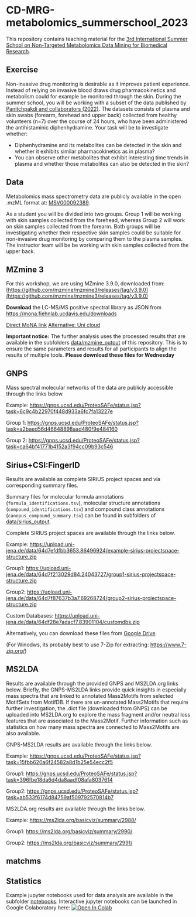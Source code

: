 # CD-MRG-metabolomics_summerschool_2023
This repository contains teaching material for the [3rd International Summer School on Non-Targeted Metabolomics Data Mining for Biomedical Research](https://en.ssi.dk/news/events/summer-school-on-non-targeted-metabolomics-data-mining-for-biomedical-research).

## Exercise

Non-invasive drug monitoring is desirable as it improves patient experience. Instead of relying on invasive blood draws drug pharmacokinetics and metabolism could for example be monitored through the skin. During the summer school, you will be working with a subset of the data published by [Panitchpakdi and collaborators (2022)](https://journals.plos.org/plosone/article?id=10.1371/journal.pone.0271794). The datasets consists of plasma and skin swabs (forearm, forehead and upper back) collected from healthy volunteers (n=7) over the course of 24 hours, who have been administered the antihistaminic diphenhydramine. Your task will be to investigate whether:

- Diphenhydramine and its metabolites can be detected in the skin and whether it exhibits similar pharmacokinetics as in plasma?
- You can observe other metabolites that exhibit interesting time trends in plasma and whether those metabolites can also be detected in the skin?

## Data

Metabolomics mass spectrometry data are publicly available in the open .mzML format at: [MSV000092389](https://massive.ucsd.edu/ProteoSAFe/dataset.jsp?task=c0f3e5587cb54a01ba5782ff7a442249).

As a student you will be divided into two groups. Group 1 will be working with skin samples collected from the forehead, whereas Group 2 will work on skin samples collected from the forearm. Both groups 
will be investigating whether their respective skin samples could be suitable for non-invasive drug monitoring by comparing them to the plasma samples. The instructor team will be be working with skin samples collected from the upper back. 

## MZmine 3

For this workshop, we are using MZmine 3.9.0, downloaded from: 
[https://github.com/mzmine/mzmine3/releases/tag/v3.9.0](https://github.com/mzmine/mzmine3/releases/tag/v3.9.0)

**Download** the LC-MS/MS positive spectral library as JSON from https://mona.fiehnlab.ucdavis.edu/downloads 

[Direct MoNA link](https://mona.fiehnlab.ucdavis.edu/rest/downloads/retrieve/7609a87b-5df1-4343-afe9-2016a3e79516)
[Alternative: Uni cloud](https://uni-muenster.sciebo.de/s/WpPkau7H45bCSAB) 

**Important notice:**
The further analysis uses the processed results that are available in the subfolders [data/mzmine_output](https://github.com/ssi-dk/CD-MRG-metabolomics_summerschool_2023/tree/main/data/mzmine_output) of this repository. This is to ensure the same parameters and results for all participants to align the results of multiple tools. 
**Please download these files for Wednesday**


## GNPS

Mass spectral molecular networks of the data are publicly accessible through the links below.

Example: https://gnps.ucsd.edu/ProteoSAFe/status.jsp?task=6c9c4b22970f448d933a6fc7fa13227e

Group 1: https://gnps.ucsd.edu/ProteoSAFe/status.jsp?task=a2baed56d46648898aad480f9e484160

Group 2: https://gnps.ucsd.edu/ProteoSAFe/status.jsp?task=ca64bf41771b4152a3f94cc09b93c546

## Sirius+CSI:FingerID

Results are available as complete SIRIUS project spaces and via corresponding summary files.

Summary files for molecular formula annotations (`formula_identifications.tsv`), molecular structure annotations (`compound_identifications.tsv`) and compound class annotations (`canopus_compound_summary.tsv`)
can be found in subfolders of
[data/sirius_output](https://github.com/ssi-dk/CD-MRG-metabolomics_summerschool_2023/tree/main/data/sirius_output).

Complete SIRIUS project spaces are available through the links below.

Example: https://upload.uni-jena.de/data/64d7efdfbb3653.86496924/example-sirius-projectspace-structure.zip

Group1:  https://upload.uni-jena.de/data/64d7f213029d84.24043727/group1-sirius-projectspace-structure.zip

Group2:  https://upload.uni-jena.de/data/64d7f87637b3a7.69268724/group2-sirius-projectspace-structure.zip

Custom Databases: https://upload.uni-jena.de/data/64df28e7adacf7.83901104/customdbs.zip

Alternatively, you can download these files from [Google Drive](https://drive.google.com/drive/folders/19bY24agC-nqhbxIbIqSH4Z4m3ZmQZrX6?usp=drive_link).

(For Winodws, its probably best to use 7-Zip for extracting: https://www.7-zip.org/)

## MS2LDA

Results are available through the provided GNPS and MS2LDA.org links below. Briefly, the GNPS-MS2LDA links provide quick insights
in especially mass spectra that are linked to annotated Mass2Motifs from selected MotifSets from MotifDB. If there are un-annotated
Mass2Motifs that require further investigation, the .dict file (downloaded from GNPS) can be uploaded into MS2LDA.org to explore the
mass fragment and/or neutral loss features that are associated to the Mass2Motif. Further information such as statistics on how many
mass spectra are connected to Mass2Motifs are also available.

GNPS-MS2LDA results are available through the links below.

Example: https://gnps.ucsd.edu/ProteoSAFe/status.jsp?task=15fbb620a6f24582a8d1b25e54ecc2f5

Group1: https://gnps.ucsd.edu/ProteoSAFe/status.jsp?task=396fbe18da6d4da8aadf08afa8037614

Group2: https://gnps.ucsd.edu/ProteoSAFe/status.jsp?task=ab533f6174d84759af509792570814b7

MS2LDA.org results are available through the links below.

Example: https://ms2lda.org/basicviz/summary/2988/

Group1: https://ms2lda.org/basicviz/summary/2990/

Group2: https://ms2lda.org/basicviz/summary/2991/

## matchms

## Statistics

Example jupyter notebooks used for data analysis are available in the subfolder [notebooks](https://github.com/ssi-dk/CD-MRG-metabolomics_summerschool_2023/tree/main/notebooks). 
Interactive jupyter notebooks can be launched in Google Colaboratory here:
[![Open In Colab](https://colab.research.google.com/assets/colab-badge.svg)](https://colab.research.google.com/github/ssi-dk/CD-MRG-metabolomics_summerschool_2023/blob/main/) 
